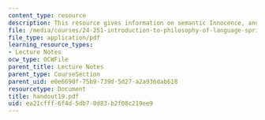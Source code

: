 ```yaml
---
content_type: resource
description: This resource gives information on semantic Innocence, and direct Reference.
file: /media/courses/24-251-introduction-to-philosophy-of-language-spring-2005/ea21cfff6f4d5db70d83b2f08c219ee9_handout19.pdf
file_type: application/pdf
learning_resource_types:
- Lecture Notes
ocw_type: OCWFile
parent_title: Lecture Notes
parent_type: CourseSection
parent_uid: e0e6690f-75b9-739d-5d27-a2a936dab618
resourcetype: Document
title: handout19.pdf
uid: ea21cfff-6f4d-5db7-0d83-b2f08c219ee9
---
```

